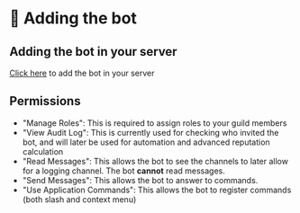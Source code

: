 # 🚀 Adding the bot

## Adding the bot in your server

[Click here](https://invite.habrok.app) to add the bot in your server&#x20;

## Permissions

* "Manage Roles": This is required to assign roles to your guild members
* "View Audit Log": This is currently used for checking who invited the bot, and will later be used for automation and advanced reputation calculation
* "Read Messages": This allows the bot to see the channels to later allow for a logging channel. The bot **cannot** read messages.
* "Send Messages": This allows the bot to answer to commands.
* "Use Application Commands": This allows the bot to register commands (both slash and context menu)
